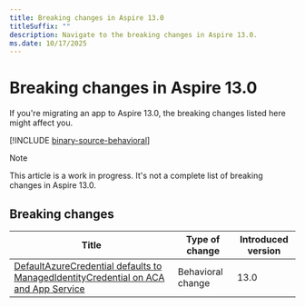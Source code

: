 ```yaml
---
title: Breaking changes in Aspire 13.0
titleSuffix: ""
description: Navigate to the breaking changes in Aspire 13.0.
ms.date: 10/17/2025
---
```


# Breaking changes in Aspire 13.0

If you're migrating an app to Aspire 13.0, the breaking changes listed here might affect you.

[!INCLUDE [binary-source-behavioral](../includes/binary-source-behavioral.md)]

> [!NOTE]
> This article is a work in progress. It's not a complete list of breaking changes in Aspire 13.0.

## Breaking changes

| Title | Type of change | Introduced version |
|--|--|--|
| [DefaultAzureCredential defaults to ManagedIdentityCredential on ACA and App Service](defaultazurecredential-managedidentity-default.md) | Behavioral change | 13.0 |
